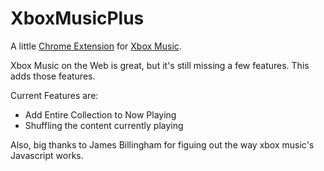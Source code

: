 XboxMusicPlus
=============

A little [Chrome Extension](https://chrome.google.com/webstore/detail/xbox-music-%20/hjgekhihcpjofeakeimnegohbpeegddf "Chrome Extension") for [Xbox Music](http://music.xbox.com/ "Xbox Music").

Xbox Music on the Web is great, but it's still missing a few features. This adds those features.

Current Features are:
 - Add Entire Collection to Now Playing
 - Shuffling the content currently playing


Also, big thanks to James Billingham for figuing out the way xbox music's Javascript works.
